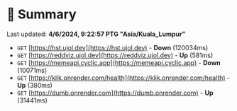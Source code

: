 # 📖 Summary
Last updated: **4/6/2024, 9:22:57 PTG "Asia/Kuala_Lumpur"**

- `GET` [https://hst.ujol.dev](https://hst.ujol.dev) - **Down** (120034ms)
- `GET` [https://reddviz.ujol.dev](https://reddviz.ujol.dev) - **Up** (581ms)
- `GET` [https://memeapi.cyclic.app](https://memeapi.cyclic.app) - **Down** (10071ms)
- `GET` [https://klik.onrender.com/health](https://klik.onrender.com/health) - **Up** (380ms)
- `GET` [https://dumb.onrender.com](https://dumb.onrender.com) - **Up** (31441ms)

